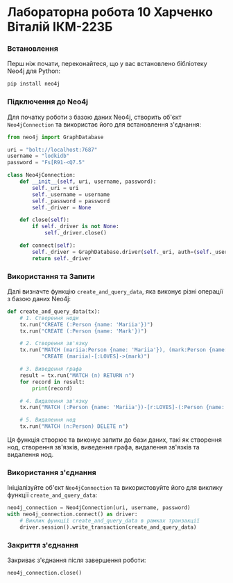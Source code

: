 # Лабораторна робота 10 Харченко Віталій ІКМ-223Б

### Встановлення

Перш ніж почати, переконайтеся, що у вас встановлено бібліотеку Neo4j для Python:

```bash
pip install neo4j
```

### Підключення до Neo4j

Для початку роботи з базою даних Neo4j, створить об'єкт `Neo4jConnection` та використає його для встановлення з'єднання:

```python
from neo4j import GraphDatabase

uri = "bolt://localhost:7687"
username = "lodkidb"
password = "Fs[R91-<Q7.5"

class Neo4jConnection:
    def __init__(self, uri, username, password):
        self._uri = uri
        self._username = username
        self._password = password
        self._driver = None

    def close(self):
        if self._driver is not None:
            self._driver.close()

    def connect(self):
        self._driver = GraphDatabase.driver(self._uri, auth=(self._username, self._password))
        return self._driver
```

### Використання та Запити

Далі визначте функцію `create_and_query_data`, яка виконує різні операції з базою даних Neo4j:

```python
def create_and_query_data(tx):
    # 1. Створення ноди
    tx.run("CREATE (:Person {name: 'Mariia'})")
    tx.run("CREATE (:Person {name: 'Mark'})")

    # 2. Створення зв'язку
    tx.run("MATCH (mariia:Person {name: 'Mariia'}), (mark:Person {name: 'Mark'}) "
           "CREATE (mariia)-[:LOVES]->(mark)")

    # 3. Виведення графа
    result = tx.run("MATCH (n) RETURN n")
    for record in result:
        print(record)

    # 4. Видалення зв'язку
    tx.run("MATCH (:Person {name: 'Mariia'})-[r:LOVES]-(:Person {name: 'Mark'}) DELETE r")

    # 5. Видалення нод
    tx.run("MATCH (n:Person) DELETE n")
```

Ця функція створює та виконує запити до бази даних, такі як створення нод, створення зв'язків, виведення графа, видалення зв'язків та видалення нод.

### Використання з'єднання

Ініціалізуйте об'єкт `Neo4jConnection` та використовуйте його для виклику функції `create_and_query_data`:

```python
neo4j_connection = Neo4jConnection(uri, username, password)
with neo4j_connection.connect() as driver:
    # Виклик функції create_and_query_data в рамках транзакції
    driver.session().write_transaction(create_and_query_data)
```

### Закриття з'єднання
Закриває з'єднання після завершення роботи:

```python
neo4j_connection.close()
```

